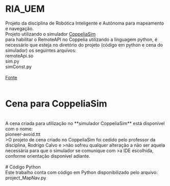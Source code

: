 # RIA_UEM
Projeto da disciplina de Robótica Inteligente e Autônoma para mapeamento e navegação.
<br>
Projeto utilizando o simulador [CoppeliaSim](https://www.coppeliarobotics.com/)
<br>
para habilitar o RemoteAPI no Coppelia utilizando a linguagem python, é necessário que esteja no diretório do projeto (código em python e cena do simulador) os seguintes arquivos:
<br>
remoteApi.so <br>
sim.py	<br>
simConst.py <br>
<br>
[Fonte](https://www.coppeliarobotics.com/helpFiles/en/remoteApiClientSide.htm)
<br><br>
# Cena para CoppeliaSim
<br>
A cena criada para utilização no **simulador CoppeliaSim** está disponível com o nome:
<br>
pioneer-avoid.ttt
<br>
>O projeto de cena criado no CoppeliaSim foi cedido pelo professor da disciplina, Rodrigo Calvo e >não sofreu qualquer alteração a não ser aquela necessária para que o simulador se comunique com >a IDE escolhida, conforme orientação disponível adiante.
<br><br>
# Código Python
<br>
Este trabalho conta com código em Python disponibilizado pelo arquivo:
<br>
project_MapNav.py
<br>

